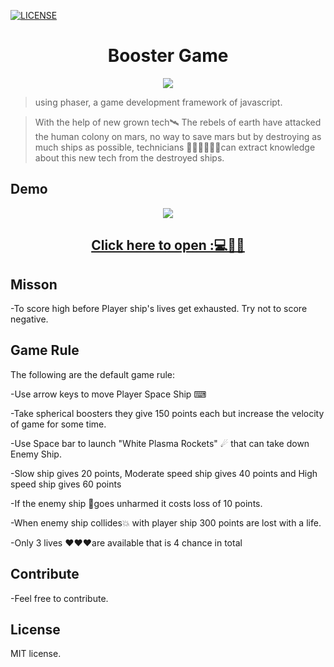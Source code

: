 [![LICENSE](https://img.shields.io/badge/license-MIT-blue.svg)](LICENSE)



<h1 align="center">Booster Game</h1>
<p align="center"><img src="https://user-images.githubusercontent.com/55925333/94810575-d5a13880-0411-11eb-93d1-aa9dedc22d18.png"/></p>

>using phaser, a game development framework of javascript.

>With the help of new grown tech🛰 The rebels of earth have attacked the human colony on mars, no way to save mars but by destroying as much ships as possible, technicians 👨🏻‍🏭👩🏻‍🔬can extract knowledge about this new tech from the destroyed ships.


## Demo
<p align="center"><img src="https://user-images.githubusercontent.com/55925333/94809684-96beb300-0410-11eb-960f-65e4050d8211.png"/></p>
<h2 align="center"><a href="https://amoghpete.github.io/Booster/">Click here to open :💻👨‍💻</a></h2>

## Misson

-To score high before Player ship's lives get exhausted. Try not to score negative.

## Game Rule

The following are the default game rule:

-Use arrow keys to move Player Space Ship ⌨

-Take spherical boosters they give 150 points each but increase the velocity of game for some time.

-Use Space bar to launch "White Plasma Rockets" ☄ that can take down Enemy Ship.

-Slow ship gives 20 points, Moderate speed ship gives 40 points and High speed ship gives 60 points

-If the enemy ship 👾goes unharmed it costs loss of 10 points.

-When enemy ship collides💥 with player ship 300 points are lost with a life.

-Only 3 lives ❤❤❤are available that is 4 chance in total


## Contribute

-Feel free to contribute.

## License

MIT license.
